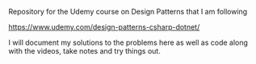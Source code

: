 Repository for the Udemy course on Design Patterns that I am following

https://www.udemy.com/design-patterns-csharp-dotnet/


I will document my solutions to the problems here as well as code along with the videos, take notes and try things out.
